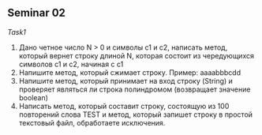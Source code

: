 ## Seminar 02
*Task1*

1. Дано четное число N > 0 и символы с1 и с2, 
написать метод, который вернет строку длиной N, которая состоит из чередующихся символов с1 и с2, начиная с с1
2. Напишите метод, который сжимает строку.
Пример: aaaabbbcdd 
3. Напишите метод, который принимает на вход строку (String) и проверяет являться ли строка полиндромом (возвращает значение boolean)
4. Написать метод, который составит строку, состоящую из 100 повторений слова TEST и метод, который запишет строку в простой текстовый файл, обработаете исключения.